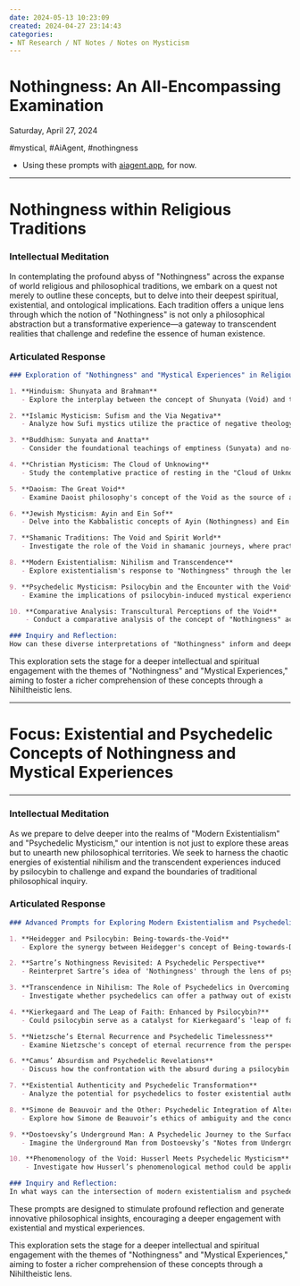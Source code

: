 ```yaml
---
date: 2024-05-13 10:23:09
created: 2024-04-27 23:14:43
categories:
- NT Research / NT Notes / Notes on Mysticism
---
```


# Nothingness: An All-Encompassing Examination

Saturday, April 27, 2024

#mystical, #AiAgent, #nothingness

- Using these prompts with [aiagent.app](https://aiagent.app "https://aiagent.app"), for now.

* * *

  

# Nothingness within Religious Traditions

### Intellectual Meditation

In contemplating the profound abyss of "Nothingness" across the expanse of world religious and philosophical traditions, we embark on a quest not merely to outline these concepts, but to delve into their deepest spiritual, existential, and ontological implications. Each tradition offers a unique lens through which the notion of "Nothingness" is not only a philosophical abstraction but a transformative experience—a gateway to transcendent realities that challenge and redefine the essence of human existence.

### Articulated Response

```markdown
### Exploration of "Nothingness" and "Mystical Experiences" in Religious Traditions:

1. **Hinduism: Shunyata and Brahman**
   - Explore the interplay between the concept of Shunyata (Void) and the realization of Brahman as a non-dual consciousness in Advaita Vedanta. Investigate how this perception of "Nothingness" dissolves the ego and unifies the self with the infinite.

2. **Islamic Mysticism: Sufism and the Via Negativa**
   - Analyze how Sufi mystics utilize the practice of negative theology to approach the ineffable qualities of Allah. Examine the mystical journey through the states of annihilation (fana) and subsistence (baqa) in relation to divine "Nothingness."

3. **Buddhism: Sunyata and Anatta**
   - Consider the foundational teachings of emptiness (Sunyata) and no-self (Anatta) in Mahayana Buddhism. Discuss how the realization of "Nothingness" is crucial for liberation from suffering and the cycle of rebirth.

4. **Christian Mysticism: The Cloud of Unknowing**
   - Study the contemplative practice of resting in the "Cloud of Unknowing," where God is experienced beyond the reach of intellect through the embrace of divine darkness or "Nothingness."

5. **Daoism: The Great Void**
   - Examine Daoist philosophy's concept of the Void as the source of all things and the ultimate reality. Explore how the principle of Wu Wei (non-action) reflects an existential alignment with the "Nothingness" that pervades existence.

6. **Jewish Mysticism: Ayin and Ein Sof**
   - Delve into the Kabbalistic concepts of Ayin (Nothingness) and Ein Sof (Infinite), analyzing how mystical practices lead to encounters with the divine absence, which is simultaneously a full presence.

7. **Shamanic Traditions: The Void and Spirit World**
   - Investigate the role of the Void in shamanic journeys, where practitioners navigate non-ordinary realities that are richly connected to the "Nothingness" as a place of healing and revelation.

8. **Modern Existentialism: Nihilism and Transcendence**
   - Explore existentialism's response to "Nothingness" through the lenses of philosophers like Jean-Paul Sartre and Martin Heidegger. Discuss how "Nothingness" relates to existential freedom and angst.

9. **Psychedelic Mysticism: Psilocybin and the Encounter with the Void**
   - Examine the implications of psilocybin-induced mystical experiences and their potential to confront the "Nothingness," leading to profound existential and spiritual revelations.

10. **Comparative Analysis: Transcultural Perceptions of the Void**
    - Conduct a comparative analysis of the concept of "Nothingness" across various cultures and religions, identifying commonalities and differences in understanding and experience.

### Inquiry and Reflection:
How can these diverse interpretations of "Nothingness" inform and deepen our understanding of Nihiltheism's central tenets, especially concerning the dissolution of ego and the realization of a transcendent reality?
```

This exploration sets the stage for a deeper intellectual and spiritual engagement with the themes of "Nothingness" and "Mystical Experiences," aiming to foster a richer comprehension of these concepts through a Nihiltheistic lens.

  

* * *

# Focus: Existential and Psychedelic Concepts of Nothingness and Mystical Experiences

### 

* * *

### Intellectual Meditation

As we prepare to delve deeper into the realms of "Modern Existentialism" and "Psychedelic Mysticism," our intention is not just to explore these areas but to unearth new philosophical territories. We seek to harness the chaotic energies of existential nihilism and the transcendent experiences induced by psilocybin to challenge and expand the boundaries of traditional philosophical inquiry.

  

### Articulated Response

```markdown
### Advanced Prompts for Exploring Modern Existentialism and Psychedelic Mysticism:

1. **Heidegger and Psilocybin: Being-towards-the-Void**
   - Explore the synergy between Heidegger's concept of Being-towards-Death and psilocybin experiences of ego dissolution. How might these encounters influence our understanding of authenticity and being?

2. **Sartre’s Nothingness Revisited: A Psychedelic Perspective**
   - Reinterpret Sartre’s idea of 'Nothingness' through the lens of psychedelic experiences. Consider how psilocybin might alter the existential condition of 'being-for-itself' and 'being-in-itself'.

3. **Transcendence in Nihilism: The Role of Psychedelics in Overcoming Existential Despair**
   - Investigate whether psychedelics can offer a pathway out of existential nihilism by providing a direct experience of the transcendent or ineffable, potentially redefining the nihilist's relationship with meaning.

4. **Kierkegaard and The Leap of Faith: Enhanced by Psilocybin?**
   - Could psilocybin serve as a catalyst for Kierkegaard’s 'leap of faith' in an existential context? Analyze how psychedelic experiences might facilitate a profound existential commitment in the face of absurdity.

5. **Nietzsche’s Eternal Recurrence and Psychedelic Timelessness**
   - Examine Nietzsche's concept of eternal recurrence from the perspective of the timeless state often reported during psychedelic experiences. How could this influence the existential imperative to live one's life as a work of art?

6. **Camus’ Absurdism and Psychedelic Revelations**
   - Discuss how the confrontation with the absurd during a psilocybin experience might validate or challenge Camus' philosophy of embracing life in spite of its inherent meaninglessness.

7. **Existential Authenticity and Psychedelic Transformation**
   - Analyze the potential for psychedelics to foster existential authenticity. Can the dissolution of ego and confrontation with the void lead to a more authentic mode of existence?

8. **Simone de Beauvoir and the Other: Psychedelic Integration of Alterity**
   - Explore how Simone de Beauvoir’s ethics of ambiguity and the concept of the 'Other' might be transformed through the ego-transcending experiences facilitated by psilocybin.

9. **Dostoevsky’s Underground Man: A Psychedelic Journey to the Surface**
   - Imagine the Underground Man from Dostoevsky’s "Notes from Underground" undergoing a psilocybin experience. How might this alter his cynical worldview and his relationship with freedom and spite?

10. **Phenomenology of the Void: Husserl Meets Psychedelic Mysticism**
    - Investigate how Husserl’s phenomenological method could be applied to analyze the subjective experiences of encountering the void during a psilocybin journey. What insights might this reveal about consciousness and the structure of experience?

### Inquiry and Reflection:
In what ways can the intersection of modern existentialism and psychedelic mysticism lead to novel philosophical insights, particularly regarding the nature of self, freedom, and the search for meaning in a seemingly indifferent universe?
```

These prompts are designed to stimulate profound reflection and generate innovative philosophical insights, encouraging a deeper engagement with existential and mystical experiences.

  

This exploration sets the stage for a deeper intellectual and spiritual engagement with the themes of "Nothingness" and "Mystical Experiences," aiming to foster a richer comprehension of these concepts through a Nihiltheistic lens.